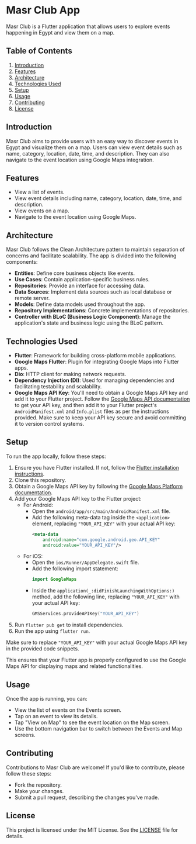 # Masr Club App

Masr Club is a Flutter application that allows users to explore events happening in Egypt and view them on a map.

## Table of Contents
1. [Introduction](#introduction)
2. [Features](#features)
3. [Architecture](#architecture)
4. [Technologies Used](#technologies-used)
5. [Setup](#setup)
6. [Usage](#usage)
7. [Contributing](#contributing)
8. [License](#license)

## Introduction
Masr Club aims to provide users with an easy way to discover events in Egypt and visualize them on a map. Users can view event details such as name, category, location, date, time, and description. They can also navigate to the event location using Google Maps integration.

## Features
- View a list of events.
- View event details including name, category, location, date, time, and description.
- View events on a map.
- Navigate to the event location using Google Maps.

## Architecture
Masr Club follows the Clean Architecture pattern to maintain separation of concerns and facilitate scalability. The app is divided into the following components:
- **Entities**: Define core business objects like events.
- **Use Cases**: Contain application-specific business rules.
- **Repositories**: Provide an interface for accessing data.
- **Data Sources**: Implement data sources such as local database or remote server.
- **Models**: Define data models used throughout the app.
- **Repository Implementations**: Concrete implementations of repositories.
- **Controller with BLoC (Business Logic Component)**: Manage the application's state and business logic using the BLoC pattern.

## Technologies Used
- **Flutter**: Framework for building cross-platform mobile applications.
- **Google Maps Flutter**: Plugin for integrating Google Maps into Flutter apps.
- **Dio**: HTTP client for making network requests.
- **Dependency Injection (DI)**: Used for managing dependencies and facilitating testability and scalability.
- **Google Maps API Key**: You'll need to obtain a Google Maps API key and add it to your Flutter project. Follow the [Google Maps API documentation](https://developers.google.com/maps/gmp-get-started) to get your API key, and then add it to your Flutter project's `AndroidManifest.xml` and `Info.plist` files as per the instructions provided. Make sure to keep your API key secure and avoid committing it to version control systems.

## Setup
To run the app locally, follow these steps:
1. Ensure you have Flutter installed. If not, follow the [Flutter installation instructions](https://flutter.dev/docs/get-started/install).
2. Clone this repository.
3. Obtain a Google Maps API key by following the [Google Maps Platform documentation](https://developers.google.com/maps/gmp-get-started).
4. Add your Google Maps API key to the Flutter project:
   - For Android:
     - Open the `android/app/src/main/AndroidManifest.xml` file.
     - Add the following meta-data tag inside the `<application>` element, replacing `"YOUR_API_KEY"` with your actual API key:
       ```xml
       <meta-data
           android:name="com.google.android.geo.API_KEY"
           android:value="YOUR_API_KEY"/>
       ```
   - For iOS:
     - Open the `ios/Runner/AppDelegate.swift` file.
     - Add the following import statement:
       ```swift
       import GoogleMaps
       ```
     - Inside the `application(_:didFinishLaunchingWithOptions:)` method, add the following line, replacing `"YOUR_API_KEY"` with your actual API key:
       ```swift
       GMSServices.provideAPIKey("YOUR_API_KEY")
       ```
5. Run `flutter pub get` to install dependencies.
6. Run the app using `flutter run`.

Make sure to replace `"YOUR_API_KEY"` with your actual Google Maps API key in the provided code snippets.

This ensures that your Flutter app is properly configured to use the Google Maps API for displaying maps and related functionalities.

## Usage
Once the app is running, you can:
- View the list of events on the Events screen.
- Tap on an event to view its details.
- Tap "View on Map" to see the event location on the Map screen.
- Use the bottom navigation bar to switch between the Events and Map screens.

## Contributing
Contributions to Masr Club are welcome! If you'd like to contribute, please follow these steps:
- Fork the repository.
- Make your changes.
- Submit a pull request, describing the changes you've made.

## License
This project is licensed under the MIT License. See the [LICENSE](LICENSE) file for details.
